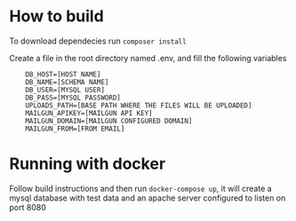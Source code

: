 # How to build
To download dependecies run `composer install`

Create a file in the root directory named .env, and fill the following variables
```
    DB_HOST=[HOST NAME]
    DB_NAME=[SCHEMA NAME]
    DB_USER=[MYSQL USER]
    DB_PASS=[MYSQL PASSWORD]
    UPLOADS_PATH=[BASE PATH WHERE THE FILES WILL BE UPLOADED]
    MAILGUN_APIKEY=[MAILGUN API KEY]
    MAILGUN_DOMAIN=[MAILGUN CONFIGURED DOMAIN]
    MAILGUN_FROM=[FROM EMAIL]
```
    
# Running with docker
Follow build instructions and then run `docker-compose up`, it will create a mysql database with test data and 
an apache server configured to listen on port 8080
